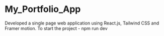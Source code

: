 # My_Portfolio_App
Developed a single page web application using React.js, Tailwind CSS and Framer motion.
To start the project - npm run dev
